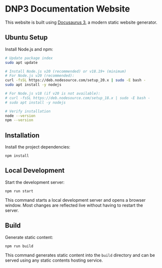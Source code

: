 # DNP3 Documentation Website

This website is built using [Docusaurus 3](https://docusaurus.io/), a modern static website generator.

## Ubuntu Setup

Install Node.js and npm:

```bash
# Update package index
sudo apt update

# Install Node.js v20 (recommended) or v18.19+ (minimum)
# For Node.js v20 (recommended):
curl -fsSL https://deb.nodesource.com/setup_20.x | sudo -E bash -
sudo apt install -y nodejs

# For Node.js v18 (if v20 is not available):
# curl -fsSL https://deb.nodesource.com/setup_18.x | sudo -E bash -
# sudo apt install -y nodejs

# Verify installation
node --version
npm --version

```

## Installation

Install the project dependencies:

```console
npm install
```

## Local Development

Start the development server:

```console
npm run start
```

This command starts a local development server and opens a browser window. Most changes are reflected live without having to restart the server.

## Build

Generate static content:

```console
npm run build
```

This command generates static content into the `build` directory and can be served using any static contents hosting service.
